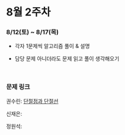 # 8월 2주차

### 8/12(토) ~ 8/17(목)

- 각자 1문제씩 알고리즘 풀이 & 설명

- 담당 문제 아니더라도 문제 읽고 풀이 생각해오기
  
  <br>

### 문제 링크

권수린: [단절점과 단절선](https://www.acmicpc.net/problem/14675)

신재은: []()

정원석: []()
